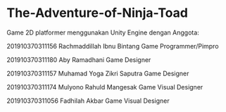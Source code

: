 # The-Adventure-of-Ninja-Toad

Game 2D platformer menggunakan Unity Engine dengan Anggota:

201910370311156 Rachmaddillah Ibnu Bintang Game Programmer/Pimpro

201910370311180 Aby Ramadhani Game Designer 

201910370311157 Muhamad Yoga Zikri Saputra Game Designer

201910370311174 Mulyono Rahuld Mangesak Game Visual Designer

201910370311056 Fadhilah Akbar Game Visual Designer
